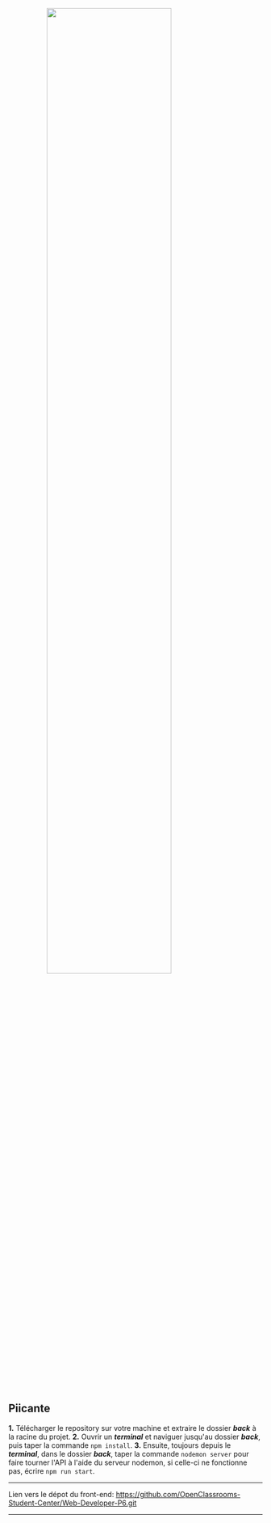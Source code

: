 <img
	style="display: block;
           margin-left: auto;
           margin-right: auto;
           width: 70%;"
		   src="https://user.oc-static.com/upload/2021/07/29/16275605596354_PiiquanteLogo.png">
</img>
## Piicante

**1.** Télécharger le repository sur votre machine et extraire le dossier ***back*** à la racine du projet.
**2.** Ouvrir un ***terminal*** et naviguer jusqu'au dossier ***back***, puis taper la commande `npm install`.
**3.** Ensuite, toujours depuis le ***terminal***, dans le dossier ***back***, taper la commande `nodemon server` pour faire tourner l'API à l'aide du serveur nodemon, si celle-ci ne fonctionne pas, écrire `npm run start`.
* * *
Lien vers le dépot du front-end: https://github.com/OpenClassrooms-Student-Center/Web-Developer-P6.git
***
